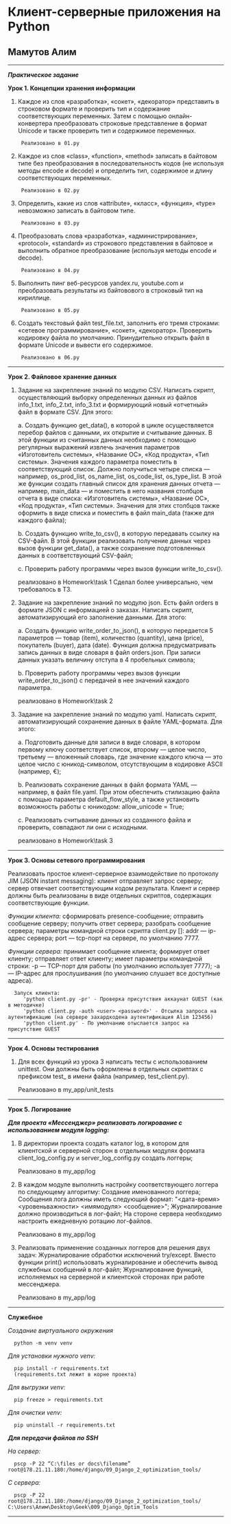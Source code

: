 # Клиент-серверные приложения на Python
## Мамутов Алим 
***
***Практическое задание***

**Урок 1. Концепции хранения информации**


1. Каждое из слов «разработка», «сокет», «декоратор» представить в строковом формате и проверить тип и содержание соответствующих переменных. Затем с помощью онлайн-конвертера преобразовать строковые представление в формат Unicode и также проверить тип и содержимое переменных.
    
        Реализовано в 01.py
   
2. Каждое из слов «class», «function», «method» записать в байтовом типе без преобразования в последовательность кодов (не используя методы encode и decode) и определить тип, содержимое и длину соответствующих переменных.
    
        Реализовано в 02.py
   
3. Определить, какие из слов «attribute», «класс», «функция», «type» невозможно записать в байтовом типе.
    
        Реализовано в 03.py
   
4. Преобразовать слова «разработка», «администрирование», «protocol», «standard» из строкового представления в байтовое и выполнить обратное преобразование (используя методы encode и decode).
    
        Реализовано в 04.py
   
5. Выполнить пинг веб-ресурсов yandex.ru, youtube.com и преобразовать результаты из байтовового в строковый тип на кириллице.
    
        Реализовано в 05.py
   
6. Создать текстовый файл test_file.txt, заполнить его тремя строками: «сетевое программирование», «сокет», «декоратор». Проверить кодировку файла по умолчанию. Принудительно открыть файл в формате Unicode и вывести его содержимое.
    
        Реализовано в 06.py
   
***

**Урок 2. Файловое хранение данных**

1. Задание на закрепление знаний по модулю CSV. Написать скрипт, осуществляющий выборку
определенных данных из файлов info_1.txt, info_2.txt, info_3.txt и формирующий новый
«отчетный» файл в формате CSV. Для этого:

   a. Создать функцию get_data(), в которой в цикле осуществляется перебор файлов с
данными, их открытие и считывание данных. В этой функции из считанных данных
необходимо с помощью регулярных выражений извлечь значения параметров
«Изготовитель системы», «Название ОС», «Код продукта», «Тип системы». Значения
каждого параметра поместить в соответствующий список. Должно получиться четыре
списка — например, os_prod_list, os_name_list, os_code_list, os_type_list. В этой же
функции создать главный список для хранения данных отчета — например, main_data
— и поместить в него названия столбцов отчета в виде списка: «Изготовитель
системы», «Название ОС», «Код продукта», «Тип системы». Значения для этих
столбцов также оформить в виде списка и поместить в файл main_data (также для
каждого файла);

    b. Создать функцию write_to_csv(), в которую передавать ссылку на CSV-файл. В этой
функции реализовать получение данных через вызов функции get_data(), а также
сохранение подготовленных данных в соответствующий CSV-файл;

    c. Проверить работу программы через вызов функции write_to_csv().


      реализовано в Homework\task 1
      Сделал более универсально, чем требовалось в ТЗ.       

2. Задание на закрепление знаний по модулю json. Есть файл orders в формате JSON с
информацией о заказах. Написать скрипт, автоматизирующий его заполнение данными. Для
этого:
    
    a. Создать функцию write_order_to_json(), в которую передается 5 параметров — товар
(item), количество (quantity), цена (price), покупатель (buyer), дата (date). Функция
должна предусматривать запись данных в виде словаря в файл orders.json. При
записи данных указать величину отступа в 4 пробельных символа;

    b. Проверить работу программы через вызов функции write_order_to_json() с передачей
в нее значений каждого параметра.


      реализовано в Homework\task 2

3. Задание на закрепление знаний по модулю yaml. Написать скрипт, автоматизирующий
сохранение данных в файле YAML-формата. Для этого:

    a. Подготовить данные для записи в виде словаря, в котором первому ключу
соответствует список, второму — целое число, третьему — вложенный словарь, где
значение каждого ключа — это целое число с юникод-символом, отсутствующим в
кодировке ASCII (например, €);

    b. Реализовать сохранение данных в файл формата YAML — например, в файл file.yaml.
При этом обеспечить стилизацию файла с помощью параметра default_flow_style, а
также установить возможность работы с юникодом: allow_unicode = True;

    c. Реализовать считывание данных из созданного файла и проверить, совпадают ли они
с исходными.


      реализовано в Homework\task 3
***
**Урок 3. Основы сетевого программирования**

Реализовать простое клиент-серверное взаимодействие по протоколу JIM (JSON instant messaging):
клиент отправляет запрос серверу;
сервер отвечает соответствующим кодом результата. Клиент и сервер должны быть реализованы в виде отдельных скриптов, 
содержащих соответствующие функции. 

*Функции клиента:*
   сформировать presence-сообщение; 
   отправить сообщение серверу; 
   получить ответ сервера; 
   разобрать сообщение сервера; 
   параметры командной строки скрипта client.py <addr> [<port>]: addr — ip-адрес сервера; 
   port — tcp-порт на сервере, по умолчанию 7777.
   
*Функции сервера:* 
   принимает сообщение клиента; 
   формирует ответ клиенту; 
   отправляет ответ клиенту; 
   имеет параметры командной строки: -p <port> — TCP-порт для работы (по умолчанию использует 7777); 
   -a <addr> — IP-адрес для прослушивания (по умолчанию слушает все доступные адреса).


      Запуск клиента:
         'python client.py -pr' - Проверка присутствия аккаунат GUEST (как в методичке)
         'python client.py -auth <user> <password>' - Отсылка запроса на аутентификацию (на сервере захардкодена аутентификация Alim 123456)
         'python client.py' - По умолчанию отыслается запрос на присутствие GUEST

***
**Урок 4. Основы тестирования**
1. Для всех функций из урока 3 написать тесты с использованием unittest. Они должны быть оформлены в отдельных скриптах с префиксом test_ в имени файла (например, test_client.py).


      Реализовано в my_app/unit_tests

***
**Урок 5. Логирование**

***Для проекта «Мессенджер» реализовать логирование с использованием модуля logging:***

1. В директории проекта создать каталог log, в котором для клиентской и серверной сторон в отдельных модулях формата client_log_config.py и server_log_config.py создать логгеры;


      Реализовано в my_app/log
2. В каждом модуле выполнить настройку соответствующего логгера по следующему алгоритму:
Создание именованного логгера;
Сообщения лога должны иметь следующий формат: "<дата-время> <уровеньважности> <имямодуля> <сообщение>";
Журналирование должно производиться в лог-файл;
На стороне сервера необходимо настроить ежедневную ротацию лог-файлов.


      Реализовано в my_app/log

3. Реализовать применение созданных логгеров для решения двух задач:
Журналирование обработки исключений try/except. Вместо функции print() использовать журналирование и обеспечить вывод служебных сообщений в лог-файл;
Журналирование функций, исполняемых на серверной и клиентской сторонах при работе мессенджера.


      Реализовано в my_app/log

***
****Служебное****

*Создание виртуального окружения*

      python -m venv venv

*Для установки нужного venv:*
    
      pip install -r requirements.txt     
      (requirements.txt лежит в корне проекта)

*Для выгрузки venv:*

      pip freeze > requirements.txt

*Для очистки venv:*

      pip uninstall -r requirements.txt

***Для передачи файлов по SSH***

*На сервер:*

      pscp -P 22 “C:\files or docs\filename” root@178.21.11.180:/home/django/09_Django_2_optimization_tools/

*С сервера:*

      pscp -P 22 root@178.21.11.180:/home/django/09_Django_2_optimization_tools/ C:\Users\Алим\Desktop\Geek\009_Django_Optim_Tools
***
